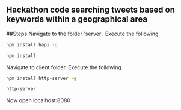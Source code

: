 ## Hackathon code searching tweets based on keywords within a geographical area


##Steps
Navigate to the folder 'server'. Execute the following
```sh
npm install hapi -g
```
```sh
npm install
```

Navigate to client folder. Execute the following
```sh
npm install http-server -g
```

```sh
http-server
```

Now open localhost:8080

